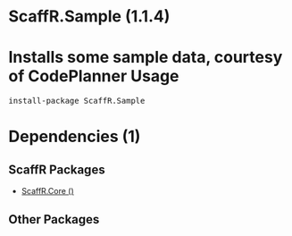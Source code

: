 ﻿ScaffR.Sample (1.1.4)
======
Installs some sample data, courtesy of CodePlanner
Usage
======
<pre>install-package ScaffR.Sample</pre>
Dependencies (1)
=====

ScaffR Packages
------
* [ScaffR.Core ()](https://github.com/wcpro/ScaffR/tree/master/src/ScaffR.Core)

Other Packages
------
